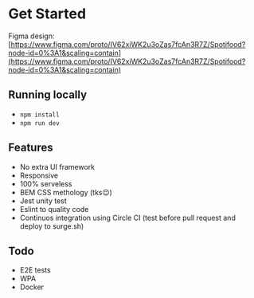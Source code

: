 # Get Started

Figma design:
[https://www.figma.com/proto/IV62xiWK2u3oZas7fcAn3R7Z/Spotifood?node-id=0%3A1&scaling=contain](https://www.figma.com/proto/IV62xiWK2u3oZas7fcAn3R7Z/Spotifood?node-id=0%3A1&scaling=contain)

## Running locally
- `npm install`
- `npm run dev`

## Features
- No extra UI framework
- Responsive
- 100% serveless
- BEM CSS methology (tks😉)
- Jest unity test
- Eslint to quality code
- Continuos integration using Circle CI (test before pull request and deploy to surge.sh)

## Todo
- E2E tests
- WPA
- Docker
